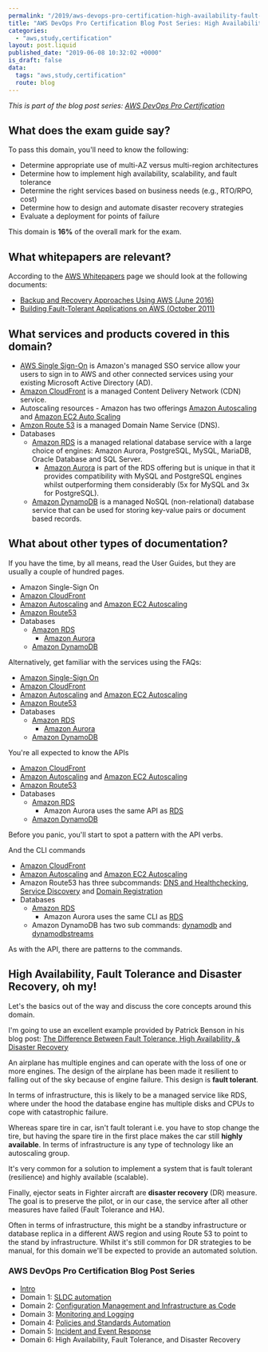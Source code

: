 ```yaml
---
permalink: "/2019/aws-devops-pro-certification-high-availability-fault-tolerance-disaster-recover"
title: "AWS DevOps Pro Certification Blog Post Series: High Availability, Fault Tolerance and Disaster Recovery"
categories:
  - "aws,study,certification"
layout: post.liquid
published_date: "2019-06-08 10:32:02 +0000"
is_draft: false
data:
  tags: "aws,study,certification"
  route: blog
---
```


_This is part of the blog post series: [AWS DevOps Pro Certification](/2019/aws-devops-pro-certification-intro/)_

## What does the exam guide say?

To pass this domain, you'll need to know the following:

- Determine appropriate use of multi-AZ versus multi-region architectures
- Determine how to implement high availability, scalability, and fault tolerance
- Determine the right services based on business needs (e.g., RTO/RPO, cost)
- Determine how to design and automate disaster recovery strategies
- Evaluate a deployment for points of failure

This domain is **16%** of the overall mark for the exam.

## What whitepapers are relevant?

According to the [AWS Whitepapers](https://aws.amazon.com/whitepapers) page we should look at the following documents:

- [Backup and Recovery Approaches Using AWS (June 2016)][wp_backup_and_recovery]
- [Building Fault-Tolerant Applications on AWS (October 2011)][wp_build_ft_apps_on_aws]

## What services and products covered in this domain?

- [AWS Single Sign-On][sso_page] is Amazon's managed SSO service allow your users to sign in to AWS and other connected services using your existing Microsoft Active Directory (AD).
- [Amazon CloudFront][cloudfront_page] is a managed Content Delivery Network (CDN) service.
- Autoscaling resources - Amazon has two offerings [Amazon Autoscaling][autoscaling_page] and [Amazon EC2 Auto Scaling][asg_page]
- [Amzon Route 53][route53_page] is a managed Domain Name Service (DNS).
- Databases
  - [Amazon RDS][rds_page] is a managed relational database service with a large choice of engines: Amazon Aurora, PostgreSQL, MySQL, MariaDB, Oracle Database and SQL Server.
    - [Amazon Aurora][aurora_page] is part of the RDS offering but is unique in that it provides compatibility with MySQL and PostgreSQL engines whilst outperforming them considerably (5x for MySQL and 3x for PostgreSQL).
  - [Amazon DynamoDB][dynamodb_page] is a managed NoSQL (non-relational) database service that can be used for storing key-value pairs or document based records.

## What about other types of documentation?

If you have the time, by all means, read the User Guides, but they are usually a couple of hundred pages.

- Amazon Single-Sign On
- [Amazon CloudFront][cloudfront_guide]
- [Amazon Autoscaling][autoscaling_guide] and [Amazon EC2 Autoscaling][asg_guide]
- [Amazon Route53][route53_guide]
- Databases
  - [Amazon RDS][rds_guide]
    - [Amazon Aurora][aurora_guide]
  - [Amazon DynamoDB][dynamodb_guide]

Alternatively, get familiar with the services using the FAQs:

- [Amazon Single-Sign On][sso_faq]
- [Amazon CloudFront][cloudfront_faq]
- [Amazon Autoscaling][autoscaling_faq] and [Amazon EC2 Autoscaling][asg_faq]
- [Amazon Route53][route53_faq]
- Databases
  - [Amazon RDS][rds_faq]
    - [Amazon Aurora][aurora_faq]
  - [Amazon DynamoDB][dynamodb_faq]

You're all expected to know the APIs

- [Amazon CloudFront][cloudfront_api]
- [Amazon Autoscaling][autoscaling_api] and [Amazon EC2 Autoscaling][asg_api]
- [Amazon Route53][route53_api]
- Databases
  - [Amazon RDS][rds_api]
    - Amazon Aurora uses the same API as [RDS][rds_api]
  - [Amazon DynamoDB][dynamodb_api]

Before you panic, you'll start to spot a pattern with the API verbs.

And the CLI commands

- [Amazon CloudFront][cloudfront_cli]
- [Amazon Autoscaling][autoscaling_cli] and [Amazon EC2 Autoscaling][asg_cli]
- Amazon Route53 has three subcommands: [DNS and Healthchecking][route53_cli1], [Service Discovery][route53_cli2] and [Domain Registration][route53_cli3]
- Databases
  - [Amazon RDS][rds_cli]
    - Amazon Aurora uses the same CLI as [RDS][rds_cli]
  - Amazon DynamoDB has two sub commands: [dynamodb][dynamodb_cli1] and [dynamodbstreams][dynamodb_cli2]

As with the API, there are patterns to the commands.

## High Availability, Fault Tolerance and Disaster Recovery, oh my!

Let's the basics out of the way and discuss the core concepts around this domain.

I'm going to use an excellent example provided by Patrick Benson in his blog post: [The Difference Between Fault Tolerance, High Availability, & Disaster Recovery][link_pbenson]

An airplane has multiple engines and can operate with the loss of one or more engines. The design of the airplane has been made it resilient to falling out of the sky because of engine failure. This design is **fault tolerant**.

In terms of infrastructure, this is likely to be a managed service like RDS, where under the hood the database engine has multiple disks and CPUs to cope with catastrophic failure.

Whereas spare tire in car, isn't fault tolerant i.e. you have to stop change the tire, but having the spare tire in the first place makes the car still **highly available**. In terms of infrastructure is any type of technology like an autoscaling group.

It's very common for a solution to implement a system that is fault tolerant (resilience) and highly available (scalable).

Finally, ejector seats in Fighter aircraft are **disaster recovery** (DR) measure. The goal is to preserve the pilot, or in our case, the service after all other measures have failed (Fault Tolerance and HA).

Often in terms of infrastructure, this might be a standby infrastructure or database replica in a different AWS region and using Route 53 to point to the stand by infrastructure. Whilst it's still common for DR strategies to be manual, for this domain we'll be expected to provide an automated solution.

<!-- product meta links -->

[sso_page]: https://aws.amazon.com/single-sign-on/
[sso_faq]: https://aws.amazon.com/single-sign-on/faqs/
[sso_guide]: https://docs.aws.amazon.com/singlesignon/latest/userguide/what-is.html

[cloudfront_page]: https://aws.amazon.com/cloudfront/
[cloudfront_pricing]: https://aws.amazon.com/cloudfront/pricing/?nc=sn&loc=3
[cloudfront_faq]: https://aws.amazon.com/cloudfront/faqs/?nc=sn&loc=6
[cloudfront_guide]: https://docs.aws.amazon.com/AmazonCloudFront/latest/DeveloperGuide/index.html
[cloudfront_cli]: https://docs.aws.amazon.com/cli/latest/reference/cloudfront/index.html
[cloudfront_api]: https://docs.aws.amazon.com/cloudfront/latest/APIReference/Welcome.html
[cloudfront_wp1]: https://d0.awsstatic.com/whitepapers/Security/Secure_content_delivery_with_CloudFront_whitepaper.pdf
[cloudfront_wp2]: https://d1.awsstatic.com/whitepapers/wordpress-best-practices-on-aws.pdf?trk=gs_card
[cloudfront_wp3]: https://d0.awsstatic.com/whitepapers/deploying-wordpress-with-aws-elastic-beanstalk.pdf
[cloudfront_usecases]: https://aws.amazon.com/cloudfront/case-studies/?nc=sn&loc=7

[autoscaling_page]: https://aws.amazon.com/autoscaling/
[autoscaling_faq]: https://aws.amazon.com/autoscaling/faqs/
[autoscaling_guide]: https://docs.aws.amazon.com/autoscaling/plans/userguide/
[autoscaling_api]: https://docs.aws.amazon.com/autoscaling/plans/APIReference/
[autoscaling_cli]: https://docs.aws.amazon.com/cli/latest/reference/autoscaling-plans/index.html
[asg_page]: https://aws.amazon.com/ec2/autoscaling/
[asg_faq]: https://aws.amazon.com/ec2/autoscaling/faqs/
[asg_guide]: https://docs.aws.amazon.com/AWSEC2/latest/UserGuide/index.html
[asg_api]: https://docs.aws.amazon.com/AWSEC2/latest/APIReference/index.html
[asg_cli]: https://docs.aws.amazon.com/cli/latest/reference/autoscaling/index.html

[route53_page]: https://aws.amazon.com/route53/
[route53_guide]: https://docs.aws.amazon.com/Route53/latest/DeveloperGuide/index.html
[route53_faq]: https://aws.amazon.com/route53/faqs/
[route53_api]: https://docs.aws.amazon.com/Route53/latest/APIReference/index.html
[route53_cli1]: https://docs.aws.amazon.com/cli/latest/reference/route53/index.html
[route53_cli2]: https://docs.aws.amazon.com/cli/latest/reference/servicediscovery/index.html
[route53_cli3]: https://docs.aws.amazon.com/cli/latest/reference/route53domains/index.html

[rds_page]: https://aws.amazon.com/rds/
[rds_pricing]: https://aws.amazon.com/rds/pricing/
[rds_faq]: https://aws.amazon.com/rds/faqs/
[rds_guide]: https://docs.aws.amazon.com/AmazonRDS/latest/UserGuide/index.html
[rds_cli]: https://docs.aws.amazon.com/cli/latest/reference/rds/index.html
[rds_api]: https://docs.aws.amazon.com/AmazonRDS/latest/APIReference/index.html

[aurora_page]: https://aws.amazon.com/rds/aurora/
[aurora_pricing]: https://aws.amazon.com/rds/aurora/pricing/
[aurora_faq]: https://aws.amazon.com/rds/aurora/faqs/
[aurora_guide]: https://docs.aws.amazon.com/AmazonRDS/latest/AuroraUserGuide/index.html

[dynamodb_page]: https://aws.amazon.com/dynamodb/
[dynamodb_pricing]: https://aws.amazon.com/dynamodb/pricing/
[dynamodb_faq]: https://aws.amazon.com/dynamodb/faqs/
[dynamodb_guide]: http://docs.aws.amazon.com/amazondynamodb/latest/developerguide/
[dynamodb_cli1]: https://docs.aws.amazon.com/cli/latest/reference/dynamodb/index.html
[dynamodb_cli2]: https://docs.aws.amazon.com/cli/latest/reference/dynamodbstreams/index.html
[dynamodb_api]: http://docs.aws.amazon.com/amazondynamodb/latest/APIReference/

<!-- white papers -->

[wp_backup_and_recovery]: https://d1.awsstatic.com/whitepapers/Storage/Backup_and_Recovery_Approaches_Using_AWS.pdf
[wp_build_ft_apps_on_aws]: https://d1.awsstatic.com/whitepapers/aws-building-fault-tolerant-applications.pdf

<!-- domain intro -->

[link_pbenson]: http://www.pbenson.net/2014/02/the-difference-between-fault-tolerance-high-availability-disaster-recovery/

### AWS DevOps Pro Certification Blog Post Series

- [Intro](/2019/aws-devops-pro-certification-intro/)
- Domain 1: [SLDC automation](/2019/aws-devops-pro-certification-sdlc-intro/)
- Domain 2: [Configuration Management and Infrastructure as Code](/2019/aws-devops-pro-certification-configuration-management-and-infrastructure-as-code-intro/)
- Domain 3: [Monitoring and Logging](/2019/aws-devops-pro-certification-monitoring-and-logging)
- Domain 4: [Policies and Standards Automation](/2019/aws-devops-pro-certification-policy-standards-automation/)
- Domain 5: [Incident and Event Response](/2019/aws-devops-pro-certification-incident-and-event-response/)
- Domain 6: High Availability, Fault Tolerance, and Disaster Recovery
